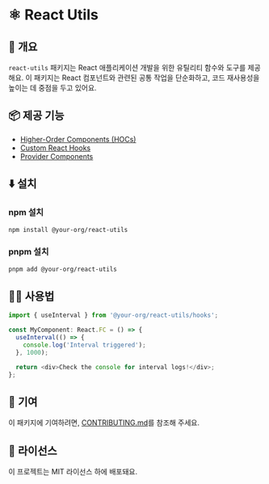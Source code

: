 # ⚛️ React Utils

## 📖 개요
`react-utils` 패키지는 React 애플리케이션 개발을 위한 유틸리티 함수와 도구를 제공해요. 이 패키지는 React 컴포넌트와 관련된 공통 작업을 단순화하고, 코드 재사용성을 높이는 데 중점을 두고 있어요.

## 📦 제공 기능
- [Higher-Order Components (HOCs)](src/hocs)
- [Custom React Hooks](src/hooks)
- [Provider Components](src/providers)

## ⬇️ 설치

### npm 설치
```bash
npm install @your-org/react-utils
```

### pnpm 설치
```bash
pnpm add @your-org/react-utils
```

## 🧑‍💻 사용법
```typescript
import { useInterval } from '@your-org/react-utils/hooks';

const MyComponent: React.FC = () => {
  useInterval(() => {
    console.log('Interval triggered');
  }, 1000);

  return <div>Check the console for interval logs!</div>;
};
```

## 🤝 기여
이 패키지에 기여하려면, [CONTRIBUTING.md](../CONTRIBUTING.md)를 참조해 주세요.

## 📜 라이선스
이 프로젝트는 MIT 라이선스 하에 배포돼요.
